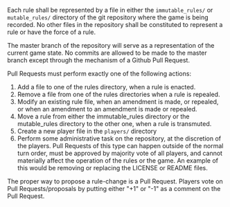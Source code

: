 Each rule shall be represented by a file in either the `immutable_rules/` or
`mutable_rules/` directory of the git repository where the game is being
recorded. No other files in the repository shall be constituted to represent a
rule or have the force of a rule.

The master branch of the repository will serve as a representation of the
current game state. No commits are allowed to be made to the master branch
except through the mechanism of a Github Pull Request.

Pull Requests must perform exactly one of the following actions:

1. Add a file to one of the rules directory, when a rule is enacted.
2. Remove a file from one of the rules directories when a rule is repealed.
3. Modify an existing rule file, when an amendment is made, or repealed, or when
   an amendment to an amendment is made or repealed.
4. Move a rule from either the immutable_rules directory or the mutable_rules
   directory to the other one, when a rule is transmuted.
5. Create a new player file in the `players/` directory
6. Perform some administrative task on the repository, at the discretion of the
   players. Pull Requests of this type can happen outside of the normal turn
   order, must be approved by majority vote of all players, and cannot
   materially affect the operation of the rules or the game. An example of this
   would be removing or replacing the LICENSE or README files.

The proper way to propose a rule-change is a Pull Request. Players vote on Pull
Requests/proposals by putting either "+1" or "-1" as a comment on the Pull
Request.
